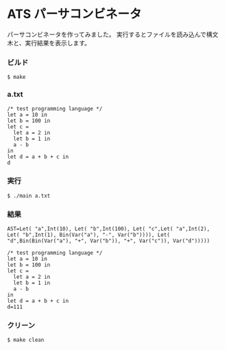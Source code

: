 # ATS パーサコンビネータ

パーサコンビネータを作ってみました。
実行するとファイルを読み込んで構文木と、実行結果を表示します。


### ビルド

```
$ make
```

### a.txt

```
/* test programming language */
let a = 10 in
let b = 100 in
let c =
  let a = 2 in
  let b = 1 in
  a - b
in
let d = a + b + c in
d
```

### 実行

```
$ ./main a.txt
```

### 結果

```
AST=Let( "a",Int(10), Let( "b",Int(100), Let( "c",Let( "a",Int(2), Let( "b",Int(1), Bin(Var("a"), "-", Var("b")))), Let( "d",Bin(Bin(Var("a"), "+", Var("b")), "+", Var("c")), Var("d")))))

/* test programming language */
let a = 10 in
let b = 100 in
let c =
  let a = 2 in
  let b = 1 in
  a - b
in
let d = a + b + c in
d=111
```

### クリーン

```
$ make clean
```

